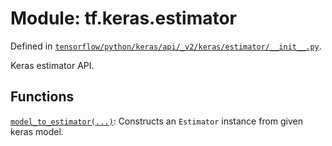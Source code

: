 <div itemscope itemtype="http://developers.google.com/ReferenceObject">
<meta itemprop="name" content="tf.keras.estimator" />
<meta itemprop="path" content="Stable" />
</div>

# Module: tf.keras.estimator



Defined in [`tensorflow/python/keras/api/_v2/keras/estimator/__init__.py`](/code/stable/tensorflow/python/keras/api/_v2/keras/estimator/__init__.py).

Keras estimator API.

## Functions

[`model_to_estimator(...)`](../../tf/keras/estimator/model_to_estimator.md): Constructs an `Estimator` instance from given keras model.

